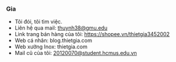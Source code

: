 ### Gia
- Tôi đói, tôi tìm việc.
- Liên hệ qua mail: thuynh38@gmu.edu
- Link trang bán hàng của tôi: https://shopee.vn/thietgia3452002
- Web cá nhân: blog.thietgia.com
- Web xưởng Inox: thietgia.com
- Mail cũ của tôi: 20120070@student.hcmus.edu.vn
<!--
**Gia-Huynh/Gia-Huynh** is a ✨ _special_ ✨ repository because its `README.md` (this file) appears on your GitHub profile.

Here are some ideas to get you started:

- 🔭 I’m currently working on ...
- 🌱 I’m currently learning ...
- 👯 I’m looking to collaborate on ...
- 🤔 I’m looking for help with ...
- 💬 Ask me about ...
- 📫 How to reach me: ...
- 😄 Pronouns: ...
- ⚡ Fun fact: ...
-->
